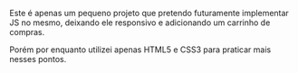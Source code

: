 Este é apenas um pequeno projeto que pretendo futuramente implementar JS no mesmo, deixando ele responsivo e adicionando um carrinho de compras.

Porém por enquanto utilizei apenas HTML5 e CSS3 para praticar mais nesses pontos.
